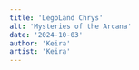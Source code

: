 ```yaml
---
title: 'LegoLand Chrys'
alt: 'Mysteries of the Arcana'
date: '2024-10-03'
author: 'Keira'
artist: 'Keira'
---
```

